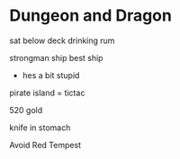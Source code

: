 # Dungeon and Dragon

sat below deck drinking rum 

strongman ship best ship 
- hes a bit stupid 


pirate island = tictac

520 gold

knife in stomach 

Avoid Red Tempest
